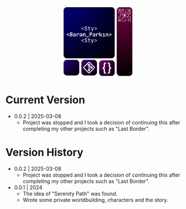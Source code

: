 <div align="center">

  <img src="StyLogo.png" alt="logo" width="200" height="auto" />

</div>

# Current Version

* 0.0.2 | 2025-03-08
    * Project was stopped and I took a decision of continuing this after completing my other projects such as "Last Border".
  
# Version History

* 0.0.2 | 2025-03-08
    * Project was stopped and I took a decision of continuing this after completing my other projects such as "Last Border".
* 0.0.1 | 2024
    * The idea of "Serenity Path" was found.
    * Wrote some private worldbuilding, characters and the story.
